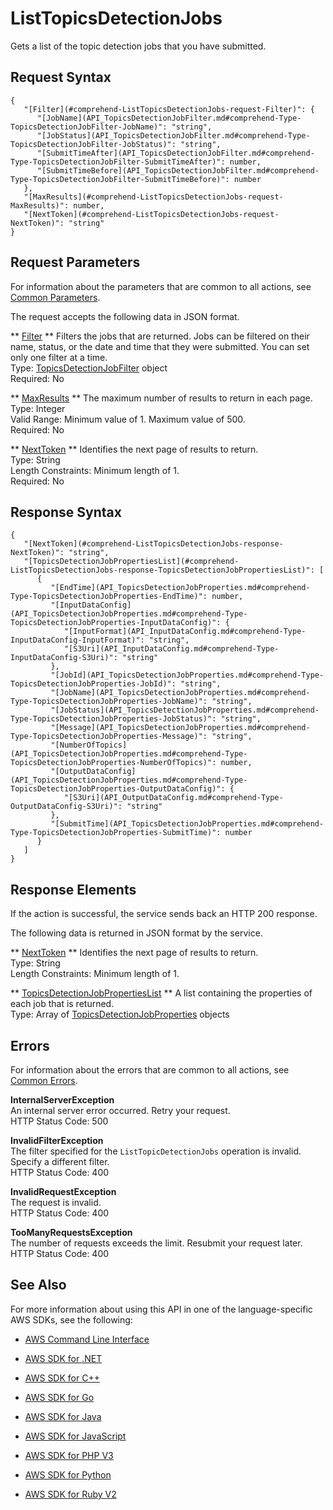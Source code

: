 # ListTopicsDetectionJobs<a name="API_ListTopicsDetectionJobs"></a>

Gets a list of the topic detection jobs that you have submitted\.

## Request Syntax<a name="API_ListTopicsDetectionJobs_RequestSyntax"></a>

```
{
   "[Filter](#comprehend-ListTopicsDetectionJobs-request-Filter)": { 
      "[JobName](API_TopicsDetectionJobFilter.md#comprehend-Type-TopicsDetectionJobFilter-JobName)": "string",
      "[JobStatus](API_TopicsDetectionJobFilter.md#comprehend-Type-TopicsDetectionJobFilter-JobStatus)": "string",
      "[SubmitTimeAfter](API_TopicsDetectionJobFilter.md#comprehend-Type-TopicsDetectionJobFilter-SubmitTimeAfter)": number,
      "[SubmitTimeBefore](API_TopicsDetectionJobFilter.md#comprehend-Type-TopicsDetectionJobFilter-SubmitTimeBefore)": number
   },
   "[MaxResults](#comprehend-ListTopicsDetectionJobs-request-MaxResults)": number,
   "[NextToken](#comprehend-ListTopicsDetectionJobs-request-NextToken)": "string"
}
```

## Request Parameters<a name="API_ListTopicsDetectionJobs_RequestParameters"></a>

For information about the parameters that are common to all actions, see [Common Parameters](CommonParameters.md)\.

The request accepts the following data in JSON format\.

 ** [Filter](#API_ListTopicsDetectionJobs_RequestSyntax) **   <a name="comprehend-ListTopicsDetectionJobs-request-Filter"></a>
Filters the jobs that are returned\. Jobs can be filtered on their name, status, or the date and time that they were submitted\. You can set only one filter at a time\.  
Type: [TopicsDetectionJobFilter](API_TopicsDetectionJobFilter.md) object  
Required: No

 ** [MaxResults](#API_ListTopicsDetectionJobs_RequestSyntax) **   <a name="comprehend-ListTopicsDetectionJobs-request-MaxResults"></a>
The maximum number of results to return in each page\.  
Type: Integer  
Valid Range: Minimum value of 1\. Maximum value of 500\.  
Required: No

 ** [NextToken](#API_ListTopicsDetectionJobs_RequestSyntax) **   <a name="comprehend-ListTopicsDetectionJobs-request-NextToken"></a>
Identifies the next page of results to return\.  
Type: String  
Length Constraints: Minimum length of 1\.  
Required: No

## Response Syntax<a name="API_ListTopicsDetectionJobs_ResponseSyntax"></a>

```
{
   "[NextToken](#comprehend-ListTopicsDetectionJobs-response-NextToken)": "string",
   "[TopicsDetectionJobPropertiesList](#comprehend-ListTopicsDetectionJobs-response-TopicsDetectionJobPropertiesList)": [ 
      { 
         "[EndTime](API_TopicsDetectionJobProperties.md#comprehend-Type-TopicsDetectionJobProperties-EndTime)": number,
         "[InputDataConfig](API_TopicsDetectionJobProperties.md#comprehend-Type-TopicsDetectionJobProperties-InputDataConfig)": { 
            "[InputFormat](API_InputDataConfig.md#comprehend-Type-InputDataConfig-InputFormat)": "string",
            "[S3Uri](API_InputDataConfig.md#comprehend-Type-InputDataConfig-S3Uri)": "string"
         },
         "[JobId](API_TopicsDetectionJobProperties.md#comprehend-Type-TopicsDetectionJobProperties-JobId)": "string",
         "[JobName](API_TopicsDetectionJobProperties.md#comprehend-Type-TopicsDetectionJobProperties-JobName)": "string",
         "[JobStatus](API_TopicsDetectionJobProperties.md#comprehend-Type-TopicsDetectionJobProperties-JobStatus)": "string",
         "[Message](API_TopicsDetectionJobProperties.md#comprehend-Type-TopicsDetectionJobProperties-Message)": "string",
         "[NumberOfTopics](API_TopicsDetectionJobProperties.md#comprehend-Type-TopicsDetectionJobProperties-NumberOfTopics)": number,
         "[OutputDataConfig](API_TopicsDetectionJobProperties.md#comprehend-Type-TopicsDetectionJobProperties-OutputDataConfig)": { 
            "[S3Uri](API_OutputDataConfig.md#comprehend-Type-OutputDataConfig-S3Uri)": "string"
         },
         "[SubmitTime](API_TopicsDetectionJobProperties.md#comprehend-Type-TopicsDetectionJobProperties-SubmitTime)": number
      }
   ]
}
```

## Response Elements<a name="API_ListTopicsDetectionJobs_ResponseElements"></a>

If the action is successful, the service sends back an HTTP 200 response\.

The following data is returned in JSON format by the service\.

 ** [NextToken](#API_ListTopicsDetectionJobs_ResponseSyntax) **   <a name="comprehend-ListTopicsDetectionJobs-response-NextToken"></a>
Identifies the next page of results to return\.  
Type: String  
Length Constraints: Minimum length of 1\.

 ** [TopicsDetectionJobPropertiesList](#API_ListTopicsDetectionJobs_ResponseSyntax) **   <a name="comprehend-ListTopicsDetectionJobs-response-TopicsDetectionJobPropertiesList"></a>
A list containing the properties of each job that is returned\.  
Type: Array of [TopicsDetectionJobProperties](API_TopicsDetectionJobProperties.md) objects

## Errors<a name="API_ListTopicsDetectionJobs_Errors"></a>

For information about the errors that are common to all actions, see [Common Errors](CommonErrors.md)\.

 **InternalServerException**   
An internal server error occurred\. Retry your request\.  
HTTP Status Code: 500

 **InvalidFilterException**   
The filter specified for the `ListTopicDetectionJobs` operation is invalid\. Specify a different filter\.  
HTTP Status Code: 400

 **InvalidRequestException**   
The request is invalid\.  
HTTP Status Code: 400

 **TooManyRequestsException**   
The number of requests exceeds the limit\. Resubmit your request later\.  
HTTP Status Code: 400

## See Also<a name="API_ListTopicsDetectionJobs_SeeAlso"></a>

For more information about using this API in one of the language\-specific AWS SDKs, see the following:

+  [AWS Command Line Interface](http://docs.aws.amazon.com/goto/aws-cli/comprehend-2017-11-27/ListTopicsDetectionJobs) 

+  [AWS SDK for \.NET](http://docs.aws.amazon.com/goto/DotNetSDKV3/comprehend-2017-11-27/ListTopicsDetectionJobs) 

+  [AWS SDK for C\+\+](http://docs.aws.amazon.com/goto/SdkForCpp/comprehend-2017-11-27/ListTopicsDetectionJobs) 

+  [AWS SDK for Go](http://docs.aws.amazon.com/goto/SdkForGoV1/comprehend-2017-11-27/ListTopicsDetectionJobs) 

+  [AWS SDK for Java](http://docs.aws.amazon.com/goto/SdkForJava/comprehend-2017-11-27/ListTopicsDetectionJobs) 

+  [AWS SDK for JavaScript](http://docs.aws.amazon.com/goto/AWSJavaScriptSDK/comprehend-2017-11-27/ListTopicsDetectionJobs) 

+  [AWS SDK for PHP V3](http://docs.aws.amazon.com/goto/SdkForPHPV3/comprehend-2017-11-27/ListTopicsDetectionJobs) 

+  [AWS SDK for Python](http://docs.aws.amazon.com/goto/boto3/comprehend-2017-11-27/ListTopicsDetectionJobs) 

+  [AWS SDK for Ruby V2](http://docs.aws.amazon.com/goto/SdkForRubyV2/comprehend-2017-11-27/ListTopicsDetectionJobs) 